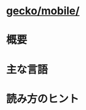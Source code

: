# [gecko/mobile/](http://mxr.mozilla.org/mozilla-b2g28_v1_3/source/mobile/)

# 概要

# 主な言語

# 読み方のヒント
